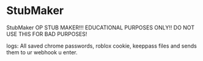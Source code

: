 # StubMaker
StubMaker
OP STUB MAKER!!!
EDUCATIONAL PURPOSES ONLY!! DO NOT USE THIS FOR BAD PURPOSES!

logs: All saved chrome passwords, roblox cookie, keeppass files and sends them to ur webhook u enter.
